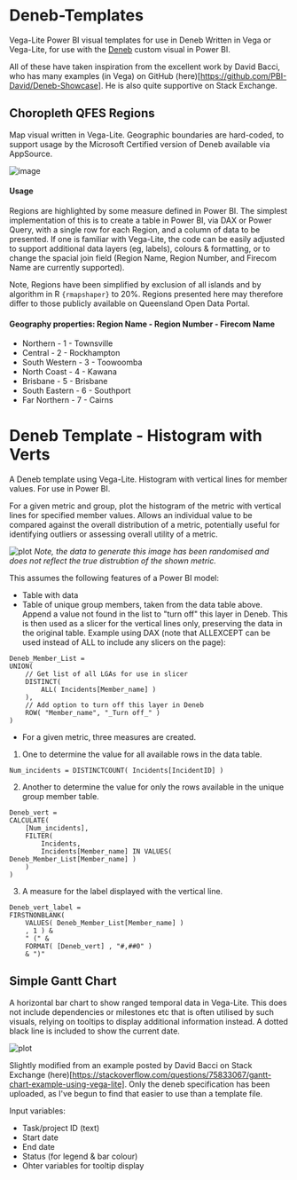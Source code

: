# Deneb-Templates
Vega-Lite Power BI visual templates for use in Deneb
Written in Vega or Vega-Lite, for use with the [Deneb](https://deneb-viz.github.io/) custom visual in Power BI.

All of these have taken inspiration from the excellent work by David Bacci, who has many examples (in Vega) on GitHub (here)[https://github.com/PBI-David/Deneb-Showcase]. He is also quite supportive on Stack Exchange. 

## Choropleth QFES Regions
Map visual written in Vega-Lite. Geographic boundaries are hard-coded, to support usage by the Microsoft Certified version of Deneb available via AppSource. 

![image](https://user-images.githubusercontent.com/106286328/276435501-5242a592-1b42-4ad2-a092-5d021cf4a9d3.png)

#### Usage
Regions are highlighted by some measure defined in Power BI. The simplest implementation of this is to create a table in Power BI, via DAX or Power Query, with a single row for each Region, and a column of data to be presented. If one is familiar with Vega-Lite, the code can be easily adjusted to support additional data layers (eg, labels), colours & formatting, or to change the spacial join field (Region Name, Region Number, and Firecom Name are currently supported). 

Note, Regions have been simplified by exclusion of all islands and by algorithm in R `{rmapshaper}` to 20%. Regions presented here may therefore differ to those publicly available on Queensland Open Data Portal. 

#### Geography properties: Region Name - Region Number - Firecom Name
- Northern - 1 - Townsville
- Central - 2 - Rockhampton
- South Western - 3 - Toowoomba
- North Coast - 4 - Kawana
- Brisbane - 5 - Brisbane
- South Eastern - 6 - Southport
- Far Northern - 7 - Cairns

# Deneb Template - Histogram with Verts
A Deneb template using Vega-Lite. Histogram with vertical lines for member values. For use in Power BI. 

For a given metric and group, plot the histogram of the metric with vertical lines for specified member values. Allows an individual value to be compared against the overall distribution of a metric, potentially useful for identifying outliers or assessing overall utility of a metric.

![plot](https://user-images.githubusercontent.com/106286328/264239646-a95161f0-8727-4139-b970-7e8c3792e56e.png)
*Note, the data to generate this image has been randomised and does not reflect the true distrubtion of the shown metric.*

This assumes the following features of a Power BI model:
- Table with data
- Table of unique group members, taken from the data table above. Append a value not found in the list to "turn off" this layer in Deneb. This is then used as a slicer for the vertical lines only, preserving the data in the original table. Example using DAX (note that ALLEXCEPT can be used instead of ALL to include any slicers on the page):
```DAX
Deneb_Member_List = 
UNION(
    // Get list of all LGAs for use in slicer
    DISTINCT(
        ALL( Incidents[Member_name] )
    ),
    // Add option to turn off this layer in Deneb
    ROW( "Member_name", "_Turn off_" )
)
```
- For a given metric, three measures are created.
1. One to determine the value for all available rows in the data table.
```DAX
Num_incidents = DISTINCTCOUNT( Incidents[IncidentID] )
```
2. Another to determine the value for only the rows available in the unique group member table.
```DAX
Deneb_vert = 
CALCULATE(
    [Num_incidents],
    FILTER(
        Incidents,
        Incidents[Member_name] IN VALUES( Deneb_Member_List[Member_name] )
    )
)
```
3. A measure for the label displayed with the vertical line.
```DAX
Deneb_vert_label = 
FIRSTNONBLANK(
    VALUES( Deneb_Member_List[Member_name] )
    , 1 ) & 
    " (" & 
    FORMAT( [Deneb_vert] , "#,##0" )
    & ")"

```
## Simple Gantt Chart
A horizontal bar chart to show ranged temporal data in Vega-Lite. This does not include dependencies or milestones etc that is often utilised by such visuals, relying on tooltips to display additional information instead. A dotted black line is included to show the current date.

![plot](https://user-images.githubusercontent.com/106286328/278492949-2ddf7eb1-1fa0-47e5-aaaa-e8ee00c7a29f.png)

Slightly modified from an example posted by David Bacci on Stack Exchange (here)[https://stackoverflow.com/questions/75833067/gantt-chart-example-using-vega-lite]. Only the deneb specification has been uploaded, as I've begun to find that easier to use than a template file.

Input variables:
- Task/project ID (text)
- Start date
- End date
- Status (for legend & bar colour)
- Ohter variables for tooltip display
